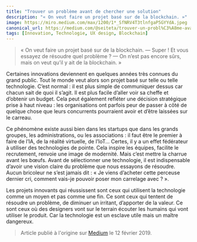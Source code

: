 ```yaml
---
title: "Trouver un problème avant de chercher une solution"
description: "« On veut faire un projet basé sur de la blockchain. »"
image: https://miro.medium.com/max/1200/1*_SfNRV4T3tlnfgaP5GYYdA.jpeg
canonical_url: https://medium.com/@seiteta/trouver-un-probl%C3%A8me-avant-de-chercher-une-solution-d3e8e5ebf496
tags: [Innovation, Technologie, UX design, Blockchain]
---
```


> « On veut faire un projet basé sur de la blockchain.
— Super ! Et vous essayez de résoudre quel problème ?
— On n’est pas encore sûrs, mais on veut qu’il y ait de la blockchain. »

Certaines innovations deviennent en quelques années très connues du grand public. Tout le monde veut alors son projet basé sur telle ou telle technologie. C’est normal : il est plus simple de communiquer dessus car chacun sait de quoi il s’agit. Il est plus facile d’aller voir sa cheffe et d’obtenir un budget. Cela peut également refléter une décision stratégique prise à haut niveau : les organisations ont parfois peur de passer à côté de quelque chose que leurs concurrents pourraient avoir et d’être laissées sur le carreau.

Ce phénomène existe aussi bien dans les startups que dans les grands groupes, les administrations, ou les associations : il faut être le premier à faire de l’IA, de la réalité virtuelle, de l’IoT… Certes, il y a un effet fédérateur à utiliser des technologies de pointe. Cela inspire les équipes, facilite le recrutement, renvoie une image de modernité. Mais c’est mettre la charrue avant les bœufs. Avant de sélectionner une technologie, il est indispensable d’avoir une vision claire du problème que nous essayons de résoudre. Aucun bricoleur ne s’est jamais dit : « Je viens d’acheter cette perceuse dernier cri, comment vais-je pouvoir poser mon carrelage avec ? ».

Les projets innovants qui réussissent sont ceux qui utilisent la technologie comme un moyen et pas comme une fin. Ce sont ceux qui tentent de résoudre un problème, de diminuer un irritant, d’apporter de la valeur. Ce sont ceux où des designers vont sur le terrain écouter les humains qui vont utiliser le produit. Car la technologie est un esclave utile mais un maître dangereux.

> Article publié à l'origine sur [Medium](https://medium.com/@seiteta/trouver-un-probl%C3%A8me-avant-de-chercher-une-solution-d3e8e5ebf496) le 12 février 2019.
